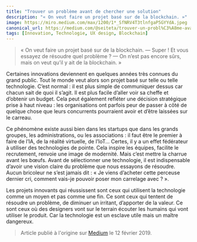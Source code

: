 ```yaml
---
title: "Trouver un problème avant de chercher une solution"
description: "« On veut faire un projet basé sur de la blockchain. »"
image: https://miro.medium.com/max/1200/1*_SfNRV4T3tlnfgaP5GYYdA.jpeg
canonical_url: https://medium.com/@seiteta/trouver-un-probl%C3%A8me-avant-de-chercher-une-solution-d3e8e5ebf496
tags: [Innovation, Technologie, UX design, Blockchain]
---
```


> « On veut faire un projet basé sur de la blockchain.
— Super ! Et vous essayez de résoudre quel problème ?
— On n’est pas encore sûrs, mais on veut qu’il y ait de la blockchain. »

Certaines innovations deviennent en quelques années très connues du grand public. Tout le monde veut alors son projet basé sur telle ou telle technologie. C’est normal : il est plus simple de communiquer dessus car chacun sait de quoi il s’agit. Il est plus facile d’aller voir sa cheffe et d’obtenir un budget. Cela peut également refléter une décision stratégique prise à haut niveau : les organisations ont parfois peur de passer à côté de quelque chose que leurs concurrents pourraient avoir et d’être laissées sur le carreau.

Ce phénomène existe aussi bien dans les startups que dans les grands groupes, les administrations, ou les associations : il faut être le premier à faire de l’IA, de la réalité virtuelle, de l’IoT… Certes, il y a un effet fédérateur à utiliser des technologies de pointe. Cela inspire les équipes, facilite le recrutement, renvoie une image de modernité. Mais c’est mettre la charrue avant les bœufs. Avant de sélectionner une technologie, il est indispensable d’avoir une vision claire du problème que nous essayons de résoudre. Aucun bricoleur ne s’est jamais dit : « Je viens d’acheter cette perceuse dernier cri, comment vais-je pouvoir poser mon carrelage avec ? ».

Les projets innovants qui réussissent sont ceux qui utilisent la technologie comme un moyen et pas comme une fin. Ce sont ceux qui tentent de résoudre un problème, de diminuer un irritant, d’apporter de la valeur. Ce sont ceux où des designers vont sur le terrain écouter les humains qui vont utiliser le produit. Car la technologie est un esclave utile mais un maître dangereux.

> Article publié à l'origine sur [Medium](https://medium.com/@seiteta/trouver-un-probl%C3%A8me-avant-de-chercher-une-solution-d3e8e5ebf496) le 12 février 2019.
